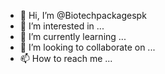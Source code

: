 - 👋 Hi, I’m @Biotechpackagespk
- 👀 I’m interested in ...
- 🌱 I’m currently learning ...
- 💞️ I’m looking to collaborate on ...
- 📫 How to reach me ...

<!---
Biotechpackagespk/Biotechpackagespk is a ✨ special ✨ repository because its `README.md` (this file) appears on your GitHub profile.
You can click the Preview link to take a look at your changes.
--->
